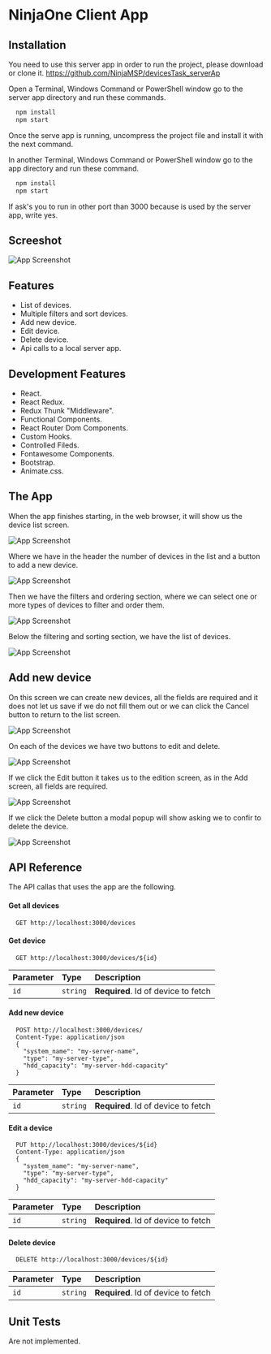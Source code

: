 # NinjaOne Client App

## Installation

You need to use this server app in order to run the project, please download or clone it.
https://github.com/NinjaMSP/devicesTask_serverAp

Open a Terminal, Windows Command or PowerShell window go to the server app directory and run these commands.

```bash
  npm install
  npm start
```

Once the serve app is running, uncompress the project file and install it with the next command.

In another Terminal, Windows Command or PowerShell window go to the app directory and run these command.

```bash
  npm install
  npm start
```

If ask's you to run in other port than 3000 because is used by the server app, write yes.

## Screeshot

![App Screenshot](https://github.com/mlacava/SharedImages/blob/main/Img1.jpeg?raw=true)

## Features

- List of devices.
- Multiple filters and sort devices.
- Add new device.
- Edit device.
- Delete device.
- Api calls to a local server app.

## Development Features

- React.
- React Redux.
- Redux Thunk "Middleware".
- Functional Components.
- React Router Dom Components.
- Custom Hooks.
- Controlled Fileds.
- Fontawesome Components.
- Bootstrap.
- Animate.css.

## The App

When the app finishes starting, in the web browser, it will show us the device list screen.

![App Screenshot](https://github.com/mlacava/SharedImages/blob/main/Img2.jpeg?raw=true)

Where we have in the header the number of devices in the list and a button to add a new device.

![App Screenshot](https://github.com/mlacava/SharedImages/blob/main/Img3.jpeg?raw=true)

Then we have the filters and ordering section, where we can select one or more types of devices to filter and order them.

![App Screenshot](https://github.com/mlacava/SharedImages/blob/main/Img4.jpeg?raw=true)

Below the filtering and sorting section, we have the list of devices.

![App Screenshot](https://github.com/mlacava/SharedImages/blob/main/Img5.jpeg?raw=true)

## Add new device

On this screen we can create new devices, all the fields are required and it does not let us save if we do not fill them out or we can click the Cancel button to return to the list screen.

![App Screenshot](https://github.com/mlacava/SharedImages/blob/main/Img6.jpeg?raw=true)

On each of the devices we have two buttons to edit and delete.

![App Screenshot](https://github.com/mlacava/SharedImages/blob/main/Img8.jpeg?raw=true)

If we click the Edit button it takes us to the edition screen, as in the Add screen, all fields are required.

![App Screenshot](https://github.com/mlacava/SharedImages/blob/main/Img7.jpeg?raw=true)

If we click the Delete button a modal popup will show asking we to confir to delete the device.

![App Screenshot](https://github.com/mlacava/SharedImages/blob/main/Img9.jpeg?raw=true)

## API Reference

The API callas that uses the app are the following.

#### Get all devices

```http
  GET http://localhost:3000/devices
```

#### Get device

```http
  GET http://localhost:3000/devices/${id}
```

| Parameter | Type     | Description                         |
| :-------- | :------- | :---------------------------------- |
| `id`      | `string` | **Required**. Id of device to fetch |

#### Add new device

```http
  POST http://localhost:3000/devices/
  Content-Type: application/json
  {
    "system_name": "my-server-name",
    "type": "my-server-type",
    "hdd_capacity": "my-server-hdd-capacity"
  }
```

| Parameter | Type     | Description                         |
| :-------- | :------- | :---------------------------------- |
| `id`      | `string` | **Required**. Id of device to fetch |

#### Edit a device

```http
  PUT http://localhost:3000/devices/${id}
  Content-Type: application/json
  {
    "system_name": "my-server-name",
    "type": "my-server-type",
    "hdd_capacity": "my-server-hdd-capacity"
  }
```

| Parameter | Type     | Description                         |
| :-------- | :------- | :---------------------------------- |
| `id`      | `string` | **Required**. Id of device to fetch |

#### Delete device

```http
  DELETE http://localhost:3000/devices/${id}
```

| Parameter | Type     | Description                         |
| :-------- | :------- | :---------------------------------- |
| `id`      | `string` | **Required**. Id of device to fetch |

## Unit Tests

Are not implemented.
